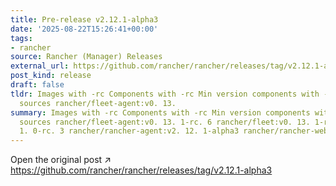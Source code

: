 ```yaml
---
title: Pre-release v2.12.1-alpha3
date: '2025-08-22T15:26:41+00:00'
tags:
- rancher
source: Rancher (Manager) Releases
external_url: https://github.com/rancher/rancher/releases/tag/v2.12.1-alpha3
post_kind: release
draft: false
tldr: Images with -rc Components with -rc Min version components with -rc Chart/KDM
  sources rancher/fleet-agent:v0. 13.
summary: Images with -rc Components with -rc Min version components with -rc Chart/KDM
  sources rancher/fleet-agent:v0. 13. 1-rc. 6 rancher/fleet:v0. 13. 1-rc. 6 rancher/prometheus-federator:v4.
  1. 0-rc. 3 rancher/rancher-agent:v2. 12. 1-alpha3 rancher/rancher-webhook:v0.
---
```

Open the original post ↗ https://github.com/rancher/rancher/releases/tag/v2.12.1-alpha3
